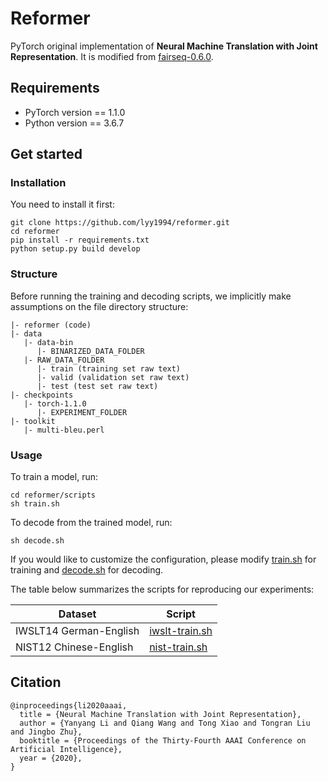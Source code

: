 # Reformer

PyTorch original implementation of **Neural Machine Translation with Joint Representation**. It is modified from [fairseq-0.6.0](https://github.com/pytorch/fairseq).

## Requirements

- PyTorch version == 1.1.0
- Python version == 3.6.7

## Get started

### Installation

You need to install it first:

    git clone https://github.com/lyy1994/reformer.git
    cd reformer
    pip install -r requirements.txt
    python setup.py build develop

### Structure

Before running the training and decoding scripts, we implicitly make assumptions on the file directory structure:

    |- reformer (code)
    |- data
       |- data-bin
          |- BINARIZED_DATA_FOLDER
       |- RAW_DATA_FOLDER
          |- train (training set raw text)
          |- valid (validation set raw text)
          |- test (test set raw text)
    |- checkpoints
       |- torch-1.1.0
          |- EXPERIMENT_FOLDER
    |- toolkit
       |- multi-bleu.perl

### Usage

To train a model, run:

    cd reformer/scripts
    sh train.sh

To decode from the trained model, run:

    sh decode.sh

If you would like to customize the configuration, please modify [train.sh](https://github.com/lyy1994/reformer/blob/master/scripts/train.sh) for training and [decode.sh](https://github.com/lyy1994/reformer/blob/master/scripts/decode.sh) for decoding.

The table below summarizes the scripts for reproducing our experiments:

| Dataset | Script |
|---|---|
| IWSLT14 German-English | [iwslt-train.sh](https://github.com/lyy1994/reformer/blob/master/scripts/iwslt-train.sh) |
| NIST12 Chinese-English | [nist-train.sh](https://github.com/lyy1994/reformer/blob/master/scripts/nist-train.sh) |

## Citation

    @inproceedings{li2020aaai,
      title = {Neural Machine Translation with Joint Representation},
      author = {Yanyang Li and Qiang Wang and Tong Xiao and Tongran Liu and Jingbo Zhu},
      booktitle = {Proceedings of the Thirty-Fourth AAAI Conference on Artificial Intelligence},
      year = {2020},
    }
